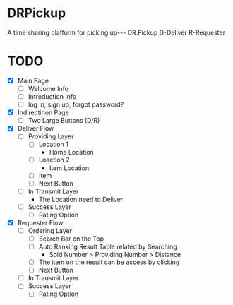 # DRPickup
A time sharing platform for picking up--- DR.Pickup
  D-Deliver
  R-Requester


# TODO
- [x] Main Page
  - [ ] Welcome Info
  - [ ] Introduction Info
  - [ ] log in, sign up, forgot password?
- [x] Indirectinon Page
  - [ ] Two Large Buttons (D/R)
- [x] Deliver Flow
  - [ ] Providing Layer
    - [ ] Location 1
      - Home Location
    - [ ] Loaction 2
      - Item Location
    - [ ] Item
    - [ ] Next Button
  - [ ] In Transmit Layer
    - The Location need to Deliver 
  - [ ] Success Layer
    - [ ] Rating Option
- [x] Requester Flow
  - [ ] Ordering Layer
    - [ ] Search Bar on the Top
    - [ ] Auto Ranking Result Table related by Searching
      - Sold Number > Providing Number > Distance
    - [ ] The item on the result can be access by clicking
    - [ ] Next Button
  - [ ] In Transmit Layer
  - [ ] Success Layer
    - [ ] Rating Option
